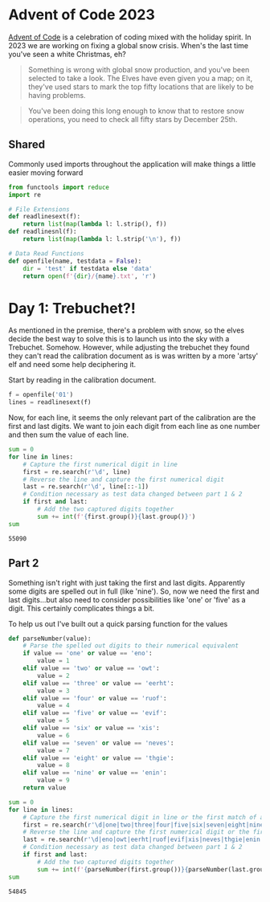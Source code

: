 # Advent of Code 2023

[Advent of Code](https://adventofcode.com/) is a celebration of coding mixed with the holiday spirit. In 2023 we are working on fixing a global snow crisis. When's the last time you've seen a white Christmas, eh?

> Something is wrong with global snow production, and you've been selected to take a look. The Elves have even given you a map; on it, they've used stars to mark the top fifty locations that are likely to be having problems.

> You've been doing this long enough to know that to restore snow operations, you need to check all fifty stars by December 25th.

## Shared

Commonly used imports throughout the application will make things a little easier moving forward


```python
from functools import reduce
import re
```


```python
# File Extensions
def readlinesext(f):
    return list(map(lambda l: l.strip(), f))
def readlinesnl(f):
    return list(map(lambda l: l.strip('\n'), f))
```


```python
# Data Read Functions
def openfile(name, testdata = False):
    dir = 'test' if testdata else 'data'
    return open(f'{dir}/{name}.txt', 'r')

```

# Day 1: Trebuchet?!

As mentioned in the premise, there's a problem with snow, so the elves decide the best way to solve this is to launch us into the sky with a Trebuchet. Somehow. However, while adjusting the trebuchet they found they can't read the calibration document as is was written by a more 'artsy' elf and need some help deciphering it.

Start by reading in the calibration document.


```python
f = openfile('01')
lines = readlinesext(f)
```

Now, for each line, it seems the only relevant part of the calibration are the first and last digits. We want to join each digit from each line as one number and then sum the value of each line. 


```python
sum = 0
for line in lines:
    # Capture the first numerical digit in line
    first = re.search(r'\d', line)
    # Reverse the line and capture the first numerical digit
    last = re.search(r'\d', line[::-1])
    # Condition necessary as test data changed between part 1 & 2
    if first and last:
        # Add the two captured digits together
        sum += int(f'{first.group()}{last.group()}')
sum

```




    55090



## Part 2

Something isn't right with just taking the first and last digits. Apparently some digits are spelled out in full (like 'nine'). So, now we need the first and last digits...but also need to consider possibilities like 'one' or 'five' as a digit. This certainly complicates things a bit.

To help us out I've built out a quick parsing function for the values


```python
def parseNumber(value):
    # Parse the spelled out digits to their numerical equivalent
    if value == 'one' or value == 'eno':
        value = 1
    elif value == 'two' or value == 'owt':
        value = 2
    elif value == 'three' or value == 'eerht':
        value = 3
    elif value == 'four' or value == 'ruof':
        value = 4
    elif value == 'five' or value == 'evif':
        value = 5
    elif value == 'six' or value == 'xis':
        value = 6
    elif value == 'seven' or value == 'neves':
        value = 7
    elif value == 'eight' or value == 'thgie':
        value = 8
    elif value == 'nine' or value == 'enin':
        value = 9
    return value
```


```python
sum = 0
for line in lines:
    # Capture the first numerical digit in line or the first match of a digit spelled out like 'one' or 'five'
    first = re.search(r'\d|one|two|three|four|five|six|seven|eight|nine', line)
    # Reverse the line and capture the first numerical digit or the first match of a digit spelled out in reverse like 'eno' or 'evif'
    last = re.search(r'\d|eno|owt|eerht|ruof|evif|xis|neves|thgie|enin', line[::-1])
    # Condition necessary as test data changed between part 1 & 2
    if first and last:
        # Add the two captured digits together
        sum += int(f'{parseNumber(first.group())}{parseNumber(last.group())}')
sum
```




    54845


